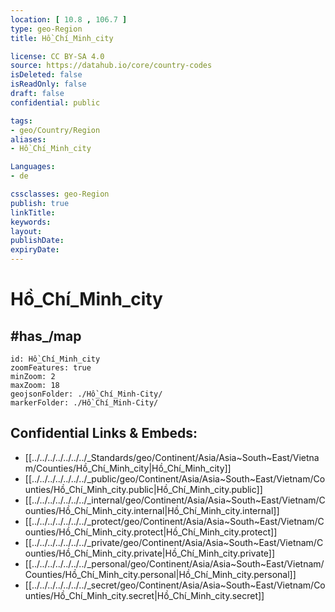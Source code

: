 ```yaml
---
location: [ 10.8 , 106.7 ] 
type: geo-Region
title: Hồ_Chí_Minh_city

license: CC BY-SA 4.0
source: https://datahub.io/core/country-codes
isDeleted: false
isReadOnly: false
draft: false
confidential: public

tags:
- geo/Country/Region
aliases:
- Hồ_Chí_Minh_city

Languages:
- de

cssclasses: geo-Region
publish: true
linkTitle: 
keywords: 
layout: 
publishDate: 
expiryDate: 
---
```


# Hồ_Chí_Minh_city

## #has_/map 

```leaflet
id: Hồ_Chí_Minh_city
zoomFeatures: true 
minZoom: 2 
maxZoom: 18
geojsonFolder: ./Hồ_Chí_Minh-City/
markerFolder: ./Hồ_Chí_Minh-City/
```


## Confidential Links & Embeds: 
- [[../../../../../../../_Standards/geo/Continent/Asia/Asia~South~East/Vietnam/Counties/Hồ_Chí_Minh_city|Hồ_Chí_Minh_city]] 
- [[../../../../../../../_public/geo/Continent/Asia/Asia~South~East/Vietnam/Counties/Hồ_Chí_Minh_city.public|Hồ_Chí_Minh_city.public]] 
- [[../../../../../../../_internal/geo/Continent/Asia/Asia~South~East/Vietnam/Counties/Hồ_Chí_Minh_city.internal|Hồ_Chí_Minh_city.internal]] 
- [[../../../../../../../_protect/geo/Continent/Asia/Asia~South~East/Vietnam/Counties/Hồ_Chí_Minh_city.protect|Hồ_Chí_Minh_city.protect]] 
- [[../../../../../../../_private/geo/Continent/Asia/Asia~South~East/Vietnam/Counties/Hồ_Chí_Minh_city.private|Hồ_Chí_Minh_city.private]] 
- [[../../../../../../../_personal/geo/Continent/Asia/Asia~South~East/Vietnam/Counties/Hồ_Chí_Minh_city.personal|Hồ_Chí_Minh_city.personal]] 
- [[../../../../../../../_secret/geo/Continent/Asia/Asia~South~East/Vietnam/Counties/Hồ_Chí_Minh_city.secret|Hồ_Chí_Minh_city.secret]] 

